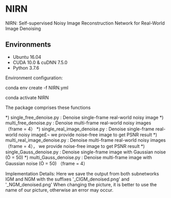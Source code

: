 # NIRN
NIRN: Self-supervised Noisy Image Reconstruction Network for Real-World Image Denoising
## Environments
- Ubuntu 16.04
- CUDA 10.0 & cuDNN 7.5.0
- Python 3.7.6

Environment configuration:

conda env create -f NIRN.yml

conda activate NIRN

The package comprises these functions

*) single_free_denoise.py        : Denoise single-frame real-world noisy image 
*) multi_free_denoise.py       : Denoise multi-frame real-world noisy images（frame = 4）
*) single_real_image_denoise.py       : Denoise single-frame real-world noisy image£¬ we provide noise-free image to get PSNR result 
*) multi_real_image_denoise.py        : Denoise multi-frame real-world noisy images（frame = 4）， we provide noise-free image to get PSNR result 
*) single_Gauss_denoise.py      : Denoise single-frame image with Gaussian noise (Ò = 50) 
*) multi_Gauss_denoise.py      : Denoise multi-frame image with Gaussian noise (Ò = 50) （frame = 4）

Implementation Details:
Here we save the output from both subnetworks IGM and NGM with the suffixes '_CIGM_denoised.png' and '_NGM_denoised.png'
When changing the picture, it is better to use the name of our picture, otherwise an error may occur.
